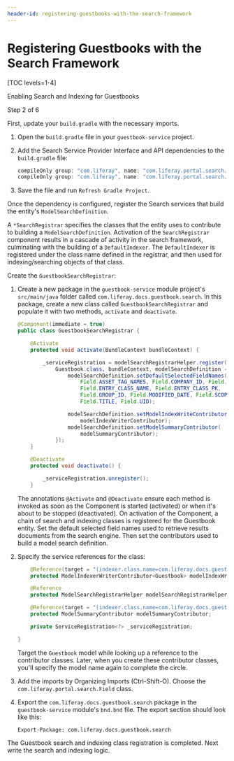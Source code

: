 ```yaml
---
header-id: registering-guestbooks-with-the-search-framework
---
```


# Registering Guestbooks with the Search Framework

[TOC levels=1-4]

<div class="learn-path-step row">
    <p id="stepTitle">Enabling Search and Indexing for Guestbooks</p><p>Step 2 of 6</p>
</div>

First, update your `build.gradle` with the necessary imports.

1.  Open the `build.gradle` file in your `guestbook-service` project.

2.  Add the Search Service Provider Interface and API dependencies to the
	`build.gradle` file:

    ```groovy
    compileOnly group: "com.liferay", name: "com.liferay.portal.search.spi"
    compileOnly group: "com.liferay", name: "com.liferay.portal.search.api"
    ```

3.  Save the file and run `Refresh Gradle Project`.

Once the dependency is configured, register the Search services that build the
entity's `ModelSearchDefinition`.

A `*SearchRegistrar` specifies the classes that the entity uses to contribute to
building a `ModelSearchDefinition`. Activation of the `SearchRegistrar`
component results in a cascade of activity in the search framework, culminating
with the building of a `DefaultIndexer`. The `DefaultIndexer` is registered
under the class name defined in the registrar, and then used for
indexing/searching objects of that class.

Create the `GuestbookSearchRegistrar`:

1.  Create a new package in the `guestbook-service` module project's
    `src/main/java` folder called `com.liferay.docs.guestbook.search`. In this
    package, create a new class called `GuestbookSearchRegistrar` and populate
    it with two methods, `activate` and `deactivate`.

    ```java
    @Component(immediate = true)
    public class GuestbookSearchRegistrar {

        @Activate
        protected void activate(BundleContext bundleContext) {

            _serviceRegistration = modelSearchRegistrarHelper.register(
                Guestbook.class, bundleContext, modelSearchDefinition -> {
                    modelSearchDefinition.setDefaultSelectedFieldNames(
                        Field.ASSET_TAG_NAMES, Field.COMPANY_ID, Field.CONTENT,
                        Field.ENTRY_CLASS_NAME, Field.ENTRY_CLASS_PK,
                        Field.GROUP_ID, Field.MODIFIED_DATE, Field.SCOPE_GROUP_ID,
                        Field.TITLE, Field.UID);

                    modelSearchDefinition.setModelIndexWriteContributor(
                        modelIndexWriterContributor);
                    modelSearchDefinition.setModelSummaryContributor(
                        modelSummaryContributor);
                });
        }

        @Deactivate
        protected void deactivate() {

            _serviceRegistration.unregister();
        }
    ```

    The annotations `@Activate` and `@Deactivate` ensure each method is invoked
    as soon as the Component is started (activated) or when it's about to be
    stopped (deactivated). On activation of the Component, a chain of search and
    indexing classes is registered for the Guestbook entity. Set the default
    selected field names used to retrieve results documents from the search
    engine. Then set the contributors used to build a model search definition.

2.  Specify the service references for the class:

    ```java
        @Reference(target = "(indexer.class.name=com.liferay.docs.guestbook.model.Guestbook)")
        protected ModelIndexerWriterContributor<Guestbook> modelIndexWriterContributor;

        @Reference
        protected ModelSearchRegistrarHelper modelSearchRegistrarHelper;

        @Reference(target = "(indexer.class.name=com.liferay.docs.guestbook.model.Guestbook)")
        protected ModelSummaryContributor modelSummaryContributor;

        private ServiceRegistration<?> _serviceRegistration;

    }
    ```

    Target the `Guestbook` model while looking up a reference to the contributor
    classes. Later, when you create these contributor classes, you'll specify
    the model name again to complete the circle.

3.  Add the imports by Organizing Imports (Ctrl-Shift-O). Choose the
    `com.liferay.portal.search.Field` class. 

4. Export the `com.liferay.docs.guestbook.search` package in the 
    `guestbook-service` module's `bnd.bnd` file. The export section should look
    like this: 

    ```
    Export-Package: com.liferay.docs.guestbook.search
    ```

The Guestbook search and indexing class registration is completed. Next write
the search and indexing logic.
